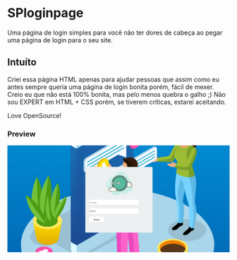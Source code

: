 # SPloginpage
Uma página de login simples para você não ter dores de cabeça ao pegar uma página de login para o seu site.

## Intuíto
Criei essa página HTML apenas para ajudar pessoas que assim como eu antes sempre queria uma página de login bonita porém, fácil de mexer.
Creio eu que não está 100% bonita, mas pelo menos quebra o galho ;) 
Não sou EXPERT em HTML + CSS porém, se tiverem críticas, estarei aceitando.

Love OpenSource!

### Preview

![](https://raw.githubusercontent.com/realisacnovaes/SPloginpage/master/page.png)
